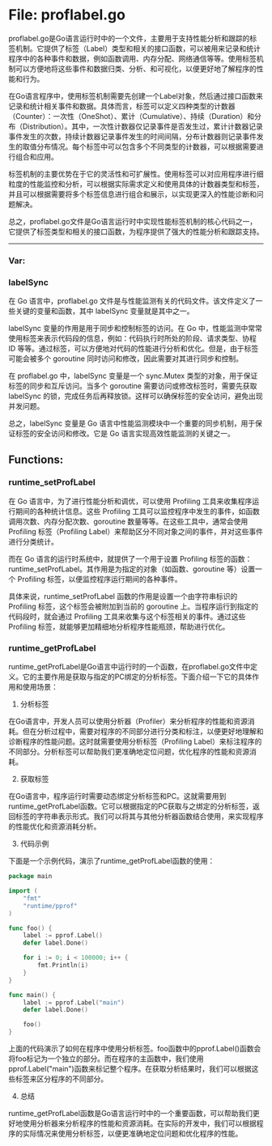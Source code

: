 # File: proflabel.go

proflabel.go是Go语言运行时中的一个文件，主要用于支持性能分析和跟踪的标签机制。它提供了标签（Label）类型和相关的接口函数，可以被用来记录和统计程序中的各种事件和数据，例如函数调用、内存分配、网络通信等等。使用标签机制可以方便地将这些事件和数据归类、分析、和可视化，以便更好地了解程序的性能和行为。

在Go语言程序中，使用标签机制需要先创建一个Label对象，然后通过接口函数来记录和统计相关事件和数据。具体而言，标签可以定义四种类型的计数器（Counter）：一次性（OneShot）、累计（Cumulative）、持续（Duration）和分布（Distribution）。其中，一次性计数器仅记录事件是否发生过，累计计数器记录事件发生的次数，持续计数器记录事件发生的时间间隔，分布计数器则记录事件发生的取值分布情况。每个标签中可以包含多个不同类型的计数器，可以根据需要进行组合和应用。

标签机制的主要优势在于它的灵活性和可扩展性。使用标签可以对应用程序进行细粒度的性能监控和分析，可以根据实际需求定义和使用具体的计数器类型和标签，并且可以根据需要将多个标签信息进行组合和展示，以实现更深入的性能诊断和问题解决。

总之，proflabel.go文件是Go语言运行时中实现性能标签机制的核心代码之一，它提供了标签类型和相关的接口函数，为程序提供了强大的性能分析和跟踪支持。




---

### Var:

### labelSync

在 Go 语言中，proflabel.go 文件是与性能监测有关的代码文件。该文件定义了一些关键的变量和函数，其中 labelSync 变量就是其中之一。

labelSync 变量的作用是用于同步和控制标签的访问。在 Go 中，性能监测中常常使用标签来表示代码段的信息，例如：代码执行时所处的阶段、请求类型、协程 ID 等等。通过标签，可以方便地对代码的性能进行分析和优化。但是，由于标签可能会被多个 goroutine 同时访问和修改，因此需要对其进行同步和控制。

在 proflabel.go 中，labelSync 变量是一个 sync.Mutex 类型的对象，用于保证标签的同步和互斥访问。当多个 goroutine 需要访问或修改标签时，需要先获取 labelSync 的锁，完成任务后再释放锁。这样可以确保标签的安全访问，避免出现并发问题。

总之，labelSync 变量是 Go 语言中性能监测模块中一个重要的同步机制，用于保证标签的安全访问和修改。它是 Go 语言实现高效性能监测的关键之一。



## Functions:

### runtime_setProfLabel

在 Go 语言中，为了进行性能分析和调优，可以使用 Profiling 工具来收集程序运行期间的各种统计信息。这些 Profiling 工具可以监控程序中发生的事件，如函数调用次数、内存分配次数、goroutine 数量等等。在这些工具中，通常会使用 Profiling 标签（Profiling Label）来帮助区分不同对象之间的事件，并对这些事件进行分类统计。

而在 Go 语言的运行时系统中，就提供了一个用于设置 Profiling 标签的函数：runtime_setProfLabel。其作用是为指定的对象（如函数、goroutine 等）设置一个 Profiling 标签，以便监控程序运行期间的各种事件。

具体来说，runtime_setProfLabel 函数的作用是设置一个由字符串标识的 Profiling 标签，这个标签会被附加到当前的 goroutine 上。当程序运行到指定的代码段时，就会通过 Profiling 工具来收集与这个标签相关的事件。通过这些 Profiling 标签，就能够更加精细地分析程序性能瓶颈，帮助进行优化。



### runtime_getProfLabel

runtime_getProfLabel是Go语言中运行时的一个函数，在proflabel.go文件中定义。它的主要作用是获取与指定的PC绑定的分析标签。下面介绍一下它的具体作用和使用场景：

1. 分析标签

在Go语言中，开发人员可以使用分析器（Profiler）来分析程序的性能和资源消耗。但在分析过程中，需要对程序的不同部分进行分类和标注，以便更好地理解和诊断程序的性能问题。这时就需要使用分析标签（Profiling Label）来标注程序的不同部分。分析标签可以帮助我们更准确地定位问题，优化程序的性能和资源消耗。

2. 获取标签

在Go语言中，程序运行时需要动态绑定分析标签和PC。这就需要用到runtime_getProfLabel函数。它可以根据指定的PC获取与之绑定的分析标签，返回标签的字符串表示形式。我们可以将其与其他分析器函数结合使用，来实现程序的性能优化和资源消耗分析。

3. 代码示例

下面是一个示例代码，演示了runtime_getProfLabel函数的使用：

```go
package main

import (
    "fmt"
    "runtime/pprof"
)

func foo() {
    label := pprof.Label()
    defer label.Done()

    for i := 0; i < 100000; i++ {
        fmt.Println(i)
    }
}

func main() {
    label := pprof.Label("main")
    defer label.Done()

    foo()
}
```

上面的代码演示了如何在程序中使用分析标签。foo函数中的pprof.Label()函数会将foo标记为一个独立的部分。而在程序的主函数中，我们使用pprof.Label("main")函数来标记整个程序。在获取分析结果时，我们可以根据这些标签来区分程序的不同部分。

4. 总结

runtime_getProfLabel函数是Go语言运行时中的一个重要函数，可以帮助我们更好地使用分析器来分析程序的性能和资源消耗。在实际的开发中，我们可以根据程序的实际情况来使用分析标签，以便更准确地定位问题和优化程序的性能。




